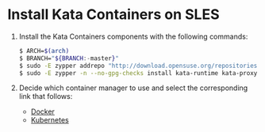 # Install Kata Containers on SLES

1. Install the Kata Containers components with the following commands:

   ```bash
   $ ARCH=$(arch)
   $ BRANCH="${BRANCH:-master}"
   $ sudo -E zypper addrepo "http://download.opensuse.org/repositories/home:/katacontainers:/releases:/${ARCH}:/${BRANCH}/SLE_15_SP1/home:katacontainers:releases:${ARCH}:${BRANCH}.repo"
   $ sudo -E zypper -n --no-gpg-checks install kata-runtime kata-proxy kata-shim
   ```

2. Decide which container manager to use and select the corresponding link that follows:

   - [Docker](docker/sles-docker-install.md)
   - [Kubernetes](../Developer-Guide.md#run-kata-containers-with-kubernetes)

